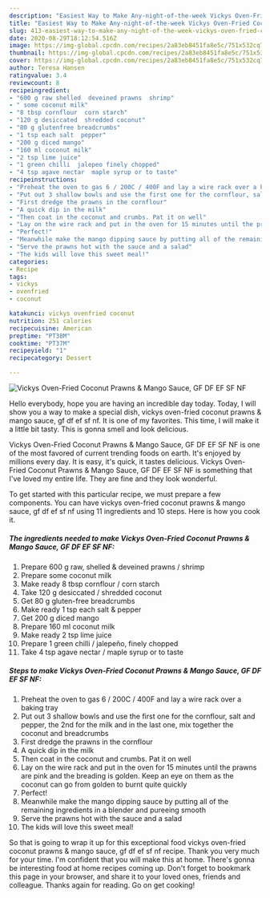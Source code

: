```yaml
---
description: "Easiest Way to Make Any-night-of-the-week Vickys Oven-Fried Coconut Prawns &amp;amp; Mango Sauce, GF DF EF SF NF"
title: "Easiest Way to Make Any-night-of-the-week Vickys Oven-Fried Coconut Prawns &amp;amp; Mango Sauce, GF DF EF SF NF"
slug: 413-easiest-way-to-make-any-night-of-the-week-vickys-oven-fried-coconut-prawns-and-amp-mango-sauce-gf-df-ef-sf-nf
date: 2020-08-29T18:12:54.516Z
image: https://img-global.cpcdn.com/recipes/2a83eb8451fa8e5c/751x532cq70/vickys-oven-fried-coconut-prawns-mango-sauce-gf-df-ef-sf-nf-recipe-main-photo.jpg
thumbnail: https://img-global.cpcdn.com/recipes/2a83eb8451fa8e5c/751x532cq70/vickys-oven-fried-coconut-prawns-mango-sauce-gf-df-ef-sf-nf-recipe-main-photo.jpg
cover: https://img-global.cpcdn.com/recipes/2a83eb8451fa8e5c/751x532cq70/vickys-oven-fried-coconut-prawns-mango-sauce-gf-df-ef-sf-nf-recipe-main-photo.jpg
author: Teresa Hansen
ratingvalue: 3.4
reviewcount: 8
recipeingredient:
- "600 g raw shelled  deveined prawns  shrimp"
- " some coconut milk"
- "8 tbsp cornflour  corn starch"
- "120 g desiccated  shredded coconut"
- "80 g glutenfree breadcrumbs"
- "1 tsp each salt  pepper"
- "200 g diced mango"
- "160 ml coconut milk"
- "2 tsp lime juice"
- "1 green chilli  jalepeo finely chopped"
- "4 tsp agave nectar  maple syrup or to taste"
recipeinstructions:
- "Preheat the oven to gas 6 / 200C / 400F and lay a wire rack over a baking tray"
- "Put out 3 shallow bowls and use the first one for the cornflour, salt and pepper, the 2nd for the milk and in the last one, mix together the coconut and breadcrumbs"
- "First dredge the prawns in the cornflour"
- "A quick dip in the milk"
- "Then coat in the coconut and crumbs. Pat it on well"
- "Lay on the wire rack and put in the oven for 15 minutes until the prawns are pink and the breading is golden. Keep an eye on them as the coconut can go from golden to burnt quite quickly"
- "Perfect!"
- "Meanwhile make the mango dipping sauce by putting all of the remaining ingredients in a blender and pureeing smooth"
- "Serve the prawns hot with the sauce and a salad"
- "The kids will love this sweet meal!"
categories:
- Recipe
tags:
- vickys
- ovenfried
- coconut

katakunci: vickys ovenfried coconut 
nutrition: 251 calories
recipecuisine: American
preptime: "PT38M"
cooktime: "PT37M"
recipeyield: "1"
recipecategory: Dessert

---
```



![Vickys Oven-Fried Coconut Prawns &amp; Mango Sauce, GF DF EF SF NF](https://img-global.cpcdn.com/recipes/2a83eb8451fa8e5c/751x532cq70/vickys-oven-fried-coconut-prawns-mango-sauce-gf-df-ef-sf-nf-recipe-main-photo.jpg)

Hello everybody, hope you are having an incredible day today. Today, I will show you a way to make a special dish, vickys oven-fried coconut prawns &amp; mango sauce, gf df ef sf nf. It is one of my favorites. This time, I will make it a little bit tasty. This is gonna smell and look delicious.



Vickys Oven-Fried Coconut Prawns &amp; Mango Sauce, GF DF EF SF NF is one of the most favored of current trending foods on earth. It's enjoyed by millions every day. It is easy, it's quick, it tastes delicious. Vickys Oven-Fried Coconut Prawns &amp; Mango Sauce, GF DF EF SF NF is something that I've loved my entire life. They are fine and they look wonderful.


To get started with this particular recipe, we must prepare a few components. You can have vickys oven-fried coconut prawns &amp; mango sauce, gf df ef sf nf using 11 ingredients and 10 steps. Here is how you cook it.

<!--inarticleads1-->

##### The ingredients needed to make Vickys Oven-Fried Coconut Prawns &amp; Mango Sauce, GF DF EF SF NF:

1. Prepare 600 g raw, shelled &amp; deveined prawns / shrimp
1. Prepare  some coconut milk
1. Make ready 8 tbsp cornflour / corn starch
1. Take 120 g desiccated / shredded coconut
1. Get 80 g gluten-free breadcrumbs
1. Make ready 1 tsp each salt &amp; pepper
1. Get 200 g diced mango
1. Prepare 160 ml coconut milk
1. Make ready 2 tsp lime juice
1. Prepare 1 green chilli / jalepeño, finely chopped
1. Take 4 tsp agave nectar / maple syrup or to taste




<!--inarticleads2-->

##### Steps to make Vickys Oven-Fried Coconut Prawns &amp; Mango Sauce, GF DF EF SF NF:

1. Preheat the oven to gas 6 / 200C / 400F and lay a wire rack over a baking tray
1. Put out 3 shallow bowls and use the first one for the cornflour, salt and pepper, the 2nd for the milk and in the last one, mix together the coconut and breadcrumbs
1. First dredge the prawns in the cornflour
1. A quick dip in the milk
1. Then coat in the coconut and crumbs. Pat it on well
1. Lay on the wire rack and put in the oven for 15 minutes until the prawns are pink and the breading is golden. Keep an eye on them as the coconut can go from golden to burnt quite quickly
1. Perfect!
1. Meanwhile make the mango dipping sauce by putting all of the remaining ingredients in a blender and pureeing smooth
1. Serve the prawns hot with the sauce and a salad
1. The kids will love this sweet meal!




So that is going to wrap it up for this exceptional food vickys oven-fried coconut prawns &amp; mango sauce, gf df ef sf nf recipe. Thank you very much for your time. I'm confident that you will make this at home. There's gonna be interesting food at home recipes coming up. Don't forget to bookmark this page in your browser, and share it to your loved ones, friends and colleague. Thanks again for reading. Go on get cooking!
